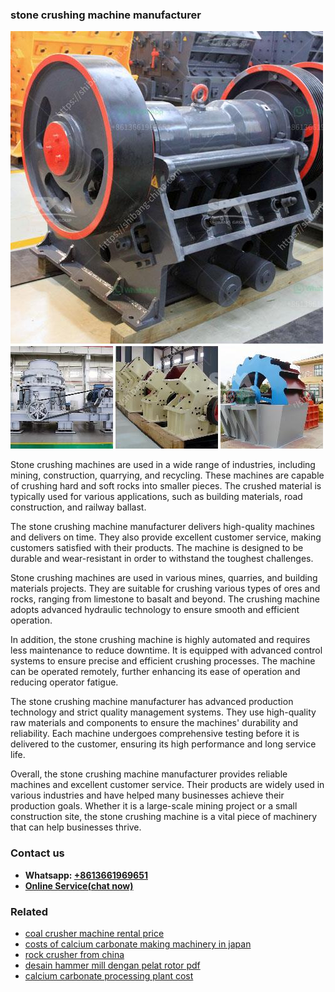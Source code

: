 <h3>stone crushing machine manufacturer</h3><img src='1706767274.jpg' alt=''><p>Stone crushing machines are used in a wide range of industries, including mining, construction, quarrying, and recycling. These machines are capable of crushing hard and soft rocks into smaller pieces. The crushed material is typically used for various applications, such as building materials, road construction, and railway ballast.</p><p>The stone crushing machine manufacturer delivers high-quality machines and delivers on time. They also provide excellent customer service, making customers satisfied with their products. The machine is designed to be durable and wear-resistant in order to withstand the toughest challenges.</p><p>Stone crushing machines are used in various mines, quarries, and building materials projects. They are suitable for crushing various types of ores and rocks, ranging from limestone to basalt and beyond. The crushing machine adopts advanced hydraulic technology to ensure smooth and efficient operation.</p><p>In addition, the stone crushing machine is highly automated and requires less maintenance to reduce downtime. It is equipped with advanced control systems to ensure precise and efficient crushing processes. The machine can be operated remotely, further enhancing its ease of operation and reducing operator fatigue.</p><p>The stone crushing machine manufacturer has advanced production technology and strict quality management systems. They use high-quality raw materials and components to ensure the machines' durability and reliability. Each machine undergoes comprehensive testing before it is delivered to the customer, ensuring its high performance and long service life.</p><p>Overall, the stone crushing machine manufacturer provides reliable machines and excellent customer service. Their products are widely used in various industries and have helped many businesses achieve their production goals. Whether it is a large-scale mining project or a small construction site, the stone crushing machine is a vital piece of machinery that can help businesses thrive.</p><h3>Contact us</h3><ul><li><strong>Whatsapp:&nbsp;<a href="https://wa.me/8613661969651">+8613661969651</a></strong></li><li><a href="https://swt.shibang-china.com/?git&amp;zhl&amp;stone crushing machine manufacturer"><strong>Online Service(chat now)</strong></a></li></ul><h3>Related</h3><ul><li><a href='coal crusher machine rental price.md'>coal crusher machine rental price</a></li><li><a href='costs of calcium carbonate making machinery in japan.md'>costs of calcium carbonate making machinery in japan</a></li><li><a href='rock crusher from china.md'>rock crusher from china</a></li><li><a href='desain hammer mill dengan pelat rotor pdf.md'>desain hammer mill dengan pelat rotor pdf</a></li><li><a href='calcium carbonate processing plant cost.md'>calcium carbonate processing plant cost</a></li></ul>
